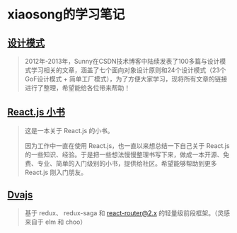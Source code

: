 # xiaosong的学习笔记

## [设计模式](http://blog.csdn.net/lovelion/article/details/17517213)

> 2012年-2013年，Sunny在CSDN技术博客中陆续发表了100多篇与设计模式学习相关的文章，涵盖了七个面向对象设计原则和24个设计模式（23个GoF设计模式 +  简单工厂模式），为了方便大家学习，现将所有文章的链接进行了整理，希望能给各位带来帮助！

## [React.js 小书](http://huziketang.com/books/react/)

> 这是一本关于 React.js 的小书。
>
> 因为工作中一直在使用 React.js，也一直以来想总结一下自己关于 React.js 的一些知识、经验。于是把一些想法慢慢整理书写下来，做成一本开源、免费、专业、简单的入门级别的小书，提供给社区。希望能够帮助到更多 React.js 刚入门朋友。

## [Dvajs](https://github.com/dvajs/dva/blob/master/README_zh-CN.md)

> 基于 redux、 redux-saga 和 react-router@2.x 的轻量级前段框架。（灵感来自于 elm 和 choo）





